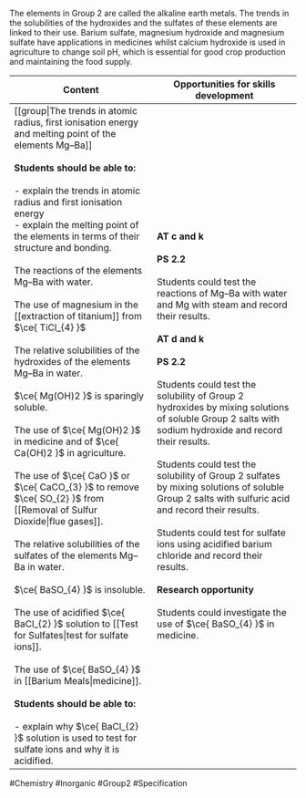 The elements in Group 2 are called the alkaline earth metals. The trends in the solubilities of the hydroxides and the sulfates of these elements are linked to their use. Barium sulfate, magnesium hydroxide and magnesium sulfate have applications in medicines whilst calcium hydroxide is used in agriculture to change soil pH, which is essential for good crop production and maintaining the food supply.

| Content                                                                                                                                                                                                                                                                                                                                                                                                                                                                                                                                                                                                                                                                                                                                                                                                                                                                                                                                                                                                                                                                                                                                                                                                                                                               | Opportunities for skills development                                                                                                                                                                                                                                                                                                                                                                                                                                                                                                                                                                                                                                                                                     |
| --------------------------------------------------------------------------------------------------------------------------------------------------------------------------------------------------------------------------------------------------------------------------------------------------------------------------------------------------------------------------------------------------------------------------------------------------------------------------------------------------------------------------------------------------------------------------------------------------------------------------------------------------------------------------------------------------------------------------------------------------------------------------------------------------------------------------------------------------------------------------------------------------------------------------------------------------------------------------------------------------------------------------------------------------------------------------------------------------------------------------------------------------------------------------------------------------------------------------------------------------------------------- | ------------------------------------------------------------------------------------------------------------------------------------------------------------------------------------------------------------------------------------------------------------------------------------------------------------------------------------------------------------------------------------------------------------------------------------------------------------------------------------------------------------------------------------------------------------------------------------------------------------------------------------------------------------------------------------------------------------------------ |
| [[group\|The trends in atomic radius, first ionisation energy and melting point of the elements Mg–Ba]]<br><br>**Students should be able to:**<br><br>- explain the trends in atomic radius and first ionisation energy<br>- explain the melting point of the elements in terms of their structure and bonding.<br><br>The reactions of the elements Mg–Ba with water.<br><br>The use of magnesium in the [[extraction of titanium]] from $\ce{ TiCl_{4} }$<br><br>The relative solubilities of the hydroxides of the elements Mg–Ba in water.<br><br>$\ce{ Mg(OH)2 }$ is sparingly soluble.<br><br>The use of $\ce{ Mg(OH)2 }$ in medicine and of $\ce{ Ca(OH)2 }$ in agriculture.<br><br>The use of $\ce{ CaO }$ or $\ce{ CaCO_{3} }$ to remove $\ce{ SO_{2} }$ from [[Removal of Sulfur Dioxide\|flue gases]].<br><br>The relative solubilities of the sulfates of the elements Mg–Ba in water.<br><br>$\ce{ BaSO_{4} }$ is insoluble.<br><br>The use of acidified $\ce{ BaCl_{2} }$ solution to [[Test for Sulfates\|test for sulfate ions]].<br><br>The use of $\ce{ BaSO_{4} }$ in [[Barium Meals\|medicine]].<br><br>**Students should be able to:**<br><br>- explain why $\ce{ BaCl_{2} }$ solution is used to test for sulfate ions and why it is acidified. | **AT c and k**<br><br>**PS 2.2**<br><br>Students could test the reactions of Mg–Ba with water and Mg with steam and record their results.<br><br>**AT d and k**<br><br>**PS 2.2**<br><br>Students could test the solubility of Group 2 hydroxides by mixing solutions of soluble Group 2 salts with sodium hydroxide and record their results.<br><br>Students could test the solubility of Group 2 sulfates by mixing solutions of soluble Group 2 salts with sulfuric acid and record their results.<br><br>Students could test for sulfate ions using acidified barium chloride and record their results.<br><br>**Research opportunity**<br><br>Students could investigate the use of $\ce{ BaSO_{4} }$ in medicine. |

#Chemistry #Inorganic #Group2 #Specification